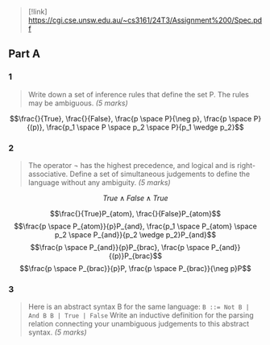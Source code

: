 > [!link] https://cgi.cse.unsw.edu.au/~cs3161/24T3/Assignment%200/Spec.pdf

## Part A
### 1
> Write down a set of inference rules that define the set P. The rules may be ambiguous. *(5 marks)*

$$\frac{}{True}, \frac{}{False}, \frac{p \space P}{\neg p}, \frac{p \space P}{(p)}, \frac{p_1 \space P \space p_2 \space P}{p_1 \wedge p_2}$$
### 2
> The operator ¬ has the highest precedence, and logical and is right-associative. Define a set of simultaneous judgements to define the language without any ambiguity. *(5 marks)*

$$True \wedge False \wedge True$$

$$\frac{}{True}P_{atom}, \frac{}{False}P_{atom}$$
$$\frac{p \space P_{atom}}{p}P_{and}, \frac{p_1 \space P_{atom} \space p_2 \space P_{and}}{p_2 \wedge p_2}P_{and}$$
$$\frac{p \space P_{and}}{p}P_{brac}, \frac{p \space P_{and}}{(p)}P_{brac}$$
$$\frac{p \space P_{brac}}{p}P, \frac{p \space P_{brac}}{\neg p}P$$

### 3
> Here is an abstract syntax B for the same language: `B ::= Not B | And B B | True | False` Write an inductive definition for the parsing relation connecting your unambiguous judgements to this abstract syntax. *(5 marks)*
